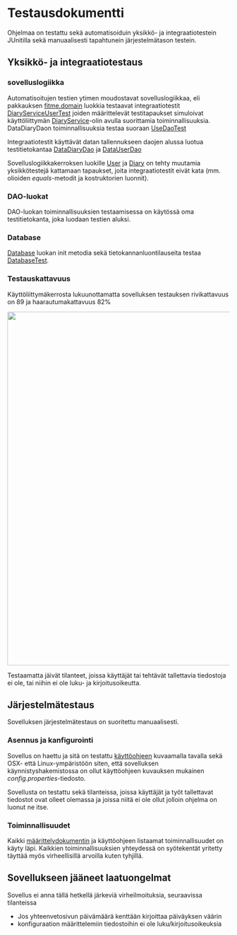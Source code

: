 # Testausdokumentti

Ohjelmaa on testattu sekä automatisoiduin yksikkö- ja integraatiotestein JUnitilla sekä manuaalisesti tapahtunein järjestelmätason testein.

## Yksikkö- ja integraatiotestaus

### sovelluslogiikka

Automatisoitujen testien ytimen moudostavat sovelluslogiikkaa, eli pakkauksen [fitme.domain](https://github.com/vsvala/otm-harjoitustyo/tree/master/FitMe/src/main/java/fitme/domain) luokkia testaavat integraatiotestit [DiaryServiceUserTest](https://github.com/vsvala/otm-harjoitustyo/blob/master/FitMe/src/test/java/DiaryServiceTest.java) joiden määrittelevät testitapaukset simuloivat käyttöliittymän [DiaryService](https://github.com/vsvala/otm-harjoitustyo/blob/master/FitMe/src/main/java/fitme/domain/DiaryService.java)-olin avulla suorittamia toiminnallisuuksia.
DataDiaryDaon toiminnallisuuksia testaa suoraan [UseDaoTest](https://github.com/vsvala/otm-harjoitustyo/blob/master/FitMe/src/test/java/UserDaoTest.java)

Integraatiotestit käyttävät datan tallennukseen daojen alussa luotua testitietokantaa [DataDiaryDao](https://github.com/vsvala/otm-harjoitustyo/blob/master/FitMe/src/main/java/fitme/domain/DiaryService.java) ja [DataUserDao](https://github.com/vsvala/otm-harjoitustyo/blob/master/FitMe/src/main/java/fitme/dao/DataUserDao.java)

Sovelluslogiikkakerroksen luokille [User](https://github.com/vsvala/otm-harjoitustyo/blob/master/FitMe/src/main/java/fitme/domain/User.java) ja [Diary](https://github.com/vsvala/otm-harjoitustyo/blob/master/FitMe/src/main/java/fitme/domain/Diary.java) on tehty muutamia yksikkötestejä kattamaan tapaukset, joita integraatiotestit eivät kata (mm. olioiden _equals_-metodit ja kostruktorien luonnit).

### DAO-luokat

DAO-luokan toiminnallisuuksien testaamisessa on käytössä oma testitietokanta, joka luodaan testien aluksi.

### Database

[Database](https://github.com/vsvala/otm-harjoitustyo/blob/master/FitMe/src/main/java/fitme/dao/Database.java) luokan init metodia sekä tietokannanluontilauseita testaa [DatabaseTest](https://github.com/vsvala/otm-harjoitustyo/blob/master/FitMe/src/test/java/DatabaseTest.java).


### Testauskattavuus

Käyttöliittymäkerrosta lukuunottamatta sovelluksen testauksen rivikattavuus on 89 ja haarautumakattavuus 82%

<img src="https://github.com/vsvala/otm-harjoitustyo/blob/master/dokumentaatio/kuvat/test.png" width="800">

Testaamatta jäivät tilanteet, joissa käyttäjät tai tehtävät tallettavia tiedostoja ei ole, tai niihin ei ole luku- ja kirjoitusoikeutta.

## Järjestelmätestaus

Sovelluksen järjestelmätestaus on suoritettu manuaalisesti.

### Asennus ja kanfigurointi

Sovellus on haettu ja sitä on testattu [käyttöohjeen](https://github.com/vsvala/otm-harjoitustyo/blob/master/dokumentaatio/kayttoohje.md) kuvaamalla tavalla sekä OSX- että Linux-ympäristöön siten, että sovelluksen käynnistyshakemistossa on ollut käyttöohjeen kuvauksen mukainen _config.properties_-tiedosto.

Sovellusta on testattu sekä tilanteissa, joissa käyttäjät ja työt tallettavat tiedostot ovat olleet olemassa ja joissa niitä ei ole ollut jolloin ohjelma on luonut ne itse.

### Toiminnallisuudet

Kaikki [määrittelydokumentin](https://github.com/vsvala/otm-harjoitustyo/blob/master/dokumentaatio/vaatimusm%C3%A4%C3%A4rittely.md) ja käyttöohjeen listaamat toiminnallisuudet on käyty läpi. Kaikkien toiminnallisuuksien yhteydessä on syötekentät yritetty täyttää myös virheellisillä arvoilla kuten tyhjillä.

## Sovellukseen jääneet laatuongelmat

Sovellus ei anna tällä hetkellä järkeviä virheilmoituksia, seuraavissa tilanteissa
- Jos yhteenvetosivun päivämäärä kenttään kirjoittaa päiväyksen väärin
- konfiguraation määrittelemiin tiedostoihin ei ole luku/kirjoitusoikeuksia
